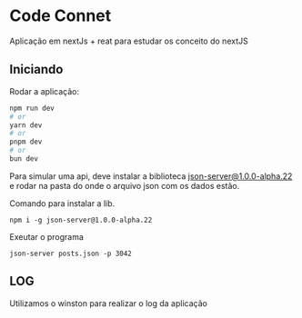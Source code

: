 # Code Connet
Aplicação em nextJs + reat para estudar os conceito do nextJS

## Iniciando

Rodar a aplicação:

```bash
npm run dev
# or
yarn dev
# or
pnpm dev
# or
bun dev
```

Para simular uma api, deve instalar a biblioteca json-server@1.0.0-alpha.22 e rodar na pasta do onde o arquivo json com os dados estão.

Comando para instalar a lib.
```bah
npm i -g json-server@1.0.0-alpha.22
```

Exeutar o programa
```bah
json-server posts.json -p 3042
```

## LOG

Utilizamos o winston para realizar o log da aplicação 